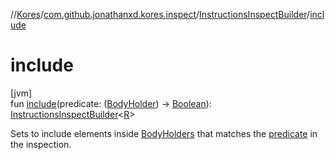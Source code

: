 //[Kores](../../../index.md)/[com.github.jonathanxd.kores.inspect](../index.md)/[InstructionsInspectBuilder](index.md)/[include](include.md)

# include

[jvm]\
fun [include](include.md)(predicate: ([BodyHolder](../../com.github.jonathanxd.kores.base/-body-holder/index.md)) -> [Boolean](https://kotlinlang.org/api/latest/jvm/stdlib/kotlin/-boolean/index.html)): [InstructionsInspectBuilder](index.md)<[R](index.md)>

Sets to include elements inside [BodyHolders](../../com.github.jonathanxd.kores.base/-body-holder/index.md) that matches the [predicate](include.md) in the inspection.
